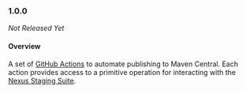 ### 1.0.0

_Not Released Yet_

#### Overview

A set of [GitHub Actions](https://github.com/features/actions) to automate
publishing to Maven Central. Each action provides access to a primitive
operation for interacting with the [Nexus Staging Suite](https://help.sonatype.com/repomanager2/staging-releases/staging-overview).